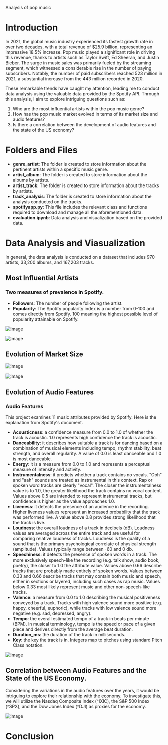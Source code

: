 Analysis of pop music

# Introduction
In 2021, the global music industry experienced its fastest growth rate in over two decades, with a total revenue of $25.9 billion, representing an impressive 18.5% increase. Pop music played a significant role in driving this revenue, thanks to artists such as Taylor Swift, Ed Sheeran, and Justin Bieber. The surge in music sales was primarily fueled by the streaming segment, which witnessed a considerable rise in the number of paying subscribers. Notably, the number of paid subscribers reached 523 million in 2021, a substantial increase from the 443 million recorded in 2020.<br />

These remarkable trends have caught my attention, leading me to conduct data analysis using the valuable data provided by the Spotify API. Through this analysis, I aim to explore intriguing questions such as:<br />

1. Who are the most influential artists within the pop music genre?<br />
2. How has the pop music market evolved in terms of its market size and audio features?<br />
3. Is there a correlation between the development of audio features and the state of the US economy?<br />

# Folders and Files
* **genre_artist**: The folder is created to store information about the pertinent artists within a specific music genre.
* **artist_album**: The folder is created to store information about the albums by artists.
* **artist_track**: The folder is created to store information about the tracks by artists.
* **track_analysis**: The folder is created to store information about the analysis conducted on the tracks.
* **spotifyapp.py**: This file includes the relevant class and functions required to download and manage all the aforementioned data.
* **evaluation.ipynb**: Data analysis and visualization based on the provided data.

# Data Analysis and Viasualization
In general, the data analysis is conducted on a dataset that includes 970 artists, 33,200 albums, and 167,203 tracks.
## Most Influential Artists
### Two measures of prevalence in Spotify.

* **Followers**: The number of people following the artist.
* **Popularity**: The Spotify popularity index is a number from 0-100 and comes directly from Spotify. 100 meaning the highest possible level of popularity attainable on Spotify.

![image](https://github.com/jjjjjooooo/music-analyzer/assets/50882720/f938dcc1-f3ec-48b2-98d8-046e1a6db74c)

![image](https://github.com/jjjjjooooo/music-analyzer/assets/50882720/61f78701-4a06-46b2-ba0a-a8e33bb90286)

## Evolution of Market Size

![image](https://github.com/jjjjjooooo/music-analyzer/assets/50882720/7e756ba0-6334-4ecd-8878-7805a1aea129)

![image](https://github.com/jjjjjooooo/music-analyzer/assets/50882720/2031a965-f55f-49b8-bddc-876e712a7658)

## Evolution of Audio Features

### Audio Features
This project examines 11 music attributes provided by Spotify. Here is the explanation from Spotify's document.

* **Acousticness**: a confidence measure from 0.0 to 1.0 of whether the track is acoustic. 1.0 represents high confidence the track is acoustic.
* **Danceability**: it describes how suitable a track is for dancing based on a combination of musical elements including tempo, rhythm stability, beat strength, and overall regularity. A value of 0.0 is least danceable and 1.0 is most danceable.
* **Energy**: it is a measure from 0.0 to 1.0 and represents a perceptual measure of intensity and activity.
* **Instrumentalness**: it predicts whether a track contains no vocals. "Ooh" and "aah" sounds are treated as instrumental in this context. Rap or spoken word tracks are clearly "vocal". The closer the instrumentalness value is to 1.0, the greater likelihood the track contains no vocal content. Values above 0.5 are intended to represent instrumental tracks, but confidence is higher as the value approaches 1.0.
* **Liveness**: it detects the presence of an audience in the recording. Higher liveness values represent an increased probability that the track was performed live. A value above 0.8 provides strong likelihood that the track is live.
* **Loudness**: the overall loudness of a track in decibels (dB). Loudness values are averaged across the entire track and are useful for comparing relative loudness of tracks. Loudness is the quality of a sound that is the primary psychological correlate of physical strength (amplitude). Values typically range between -60 and 0 db.
* **Speechiness**: it detects the presence of spoken words in a track. The more exclusively speech-like the recording (e.g. talk show, audio book, poetry), the closer to 1.0 the attribute value. Values above 0.66 describe tracks that are probably made entirely of spoken words. Values between 0.33 and 0.66 describe tracks that may contain both music and speech, either in sections or layered, including such cases as rap music. Values below 0.33 most likely represent music and other non-speech-like tracks.
* **Valence**: a measure from 0.0 to 1.0 describing the musical positiveness conveyed by a track. Tracks with high valence sound more positive (e.g. happy, cheerful, euphoric), while tracks with low valence sound more negative (e.g. sad, depressed, angry).
* **Tempo**: the overall estimated tempo of a track in beats per minute (BPM). In musical terminology, tempo is the speed or pace of a given piece and derives directly from the average beat duration.
* **Duration_ms**: the duration of the track in milliseconds.
* **Key**: the key the track is in. Integers map to pitches using standard Pitch Class notation.

![image](https://github.com/jjjjjooooo/music-analyzer/assets/50882720/562c5a2a-f71b-42cc-9ee2-6194c9715b89)


## Correlation between Audio Features and the State of the US Economy.
Considering the variations in the audio features over the years, it would be intriguing to explore their relationship with the economy. To investigate this, we will utilize the Nasdaq Composite Index (^IXIC), the S&P 500 Index (^SPX), and the Dow Jones Index (^DJI) as proxies for the economy.

![image](https://github.com/jjjjjooooo/music-analyzer/assets/50882720/899d6e4b-1be6-46f1-b67f-eb1227bf22ed)


# Conclusion








